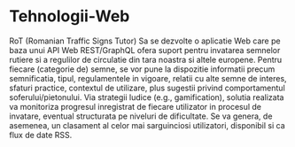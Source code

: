 # Tehnologii-Web

RoT (Romanian Traffic Signs Tutor)
Sa se dezvolte o aplicatie Web care pe baza unui API Web REST/GraphQL ofera suport pentru invatarea semnelor rutiere si a regulilor de circulatie din tara noastra si altele europene. Pentru fiecare (categorie de) semne, se vor pune la dispozitie informatii precum semnificatia, tipul, regulamentele in vigoare, relatii cu alte semne de interes, sfaturi practice, contextul de utilizare, plus sugestii privind comportamentul soferului/pietonului. Via strategii ludice (e.g., gamification), solutia realizata va monitoriza progresul inregistrat de fiecare utilizator in procesul de invatare, eventual structurata pe niveluri de dificultate. Se va genera, de asemenea, un clasament al celor mai sarguinciosi utilizatori, disponibil si ca flux de date RSS.

